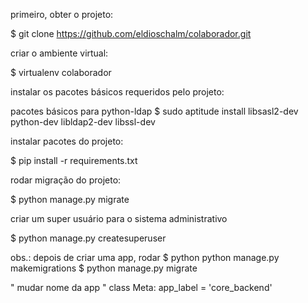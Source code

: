 primeiro, obter o projeto:

$ git clone https://github.com/eldioschalm/colaborador.git

criar o ambiente virtual:

$ virtualenv colaborador

instalar os pacotes básicos requeridos pelo projeto:

pacotes básicos para python-ldap
$ sudo aptitude install libsasl2-dev python-dev libldap2-dev libssl-dev

instalar pacotes do projeto:

$ pip install -r requirements.txt

rodar migração do projeto:

$ python manage.py migrate

criar um super usuário para o sistema administrativo

$ python manage.py createsuperuser


obs.: depois de criar uma app, rodar
$ python python manage.py makemigrations <nome-da-app>
$ python manage.py migrate


" mudar nome da app "
class Meta:
    app_label = 'core_backend'